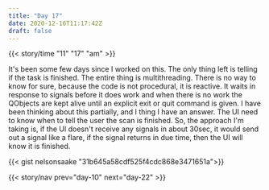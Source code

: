```yaml
---
title: "Day 17"
date: 2020-12-16T11:17:42Z
draft: false
---
```


{{< story/time "11" "17" "am" >}}

It's been some few days since I worked on this. The only thing left is telling if the task is finished. 
The entire thing is multithreading. There is no way to know for sure, because the code is not procedural, it is reactive. It waits in response to signals before it does work and when there is no work the QObjects are kept alive until an explicit exit or quit command is given.   <!--more-->
I have been thinking about this partially, and I thing I have an answer. The UI need to know when to tell the user the scan is finished. 
So, the approach I'm taking is, if the UI doesn't receive any signals in about 30sec, it would send out a signal like a flare, if the signal returns in due time, then the UI will know it is finished. 

{{< gist nelsonsaake "31b645a58cdf525f4cdc868e3471651a">}}

{{< story/nav prev="day-10" next="day-22" >}}
